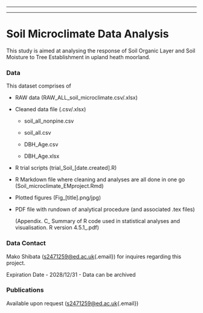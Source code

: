 ------------------------------------------------------------------------

------------------------------------------------------------------------

# Soil Microclimate Data Analysis

This study is aimed at analysing the response of Soil Organic Layer and Soil Moisture to Tree Establishment in upland heath moorland.

### Data

This dataset comprises of

-   RAW data (RAW_ALL_soil_microclimate.csv/.xlsx)

-   Cleaned data file (.csv/.xlsx)

    -   soil_all_nonpine.csv

    -   soil_all.csv

    -   DBH_Age.csv

    -   DBH_Age.xlsx

-   R trial scripts (trial_Soil\_[date.created].R)

-   R Markdown file where cleaning and analyses are all done in one go (Soil_microclimate_EMproject.Rmd)

-   Plotted figures (Fig\_[title].png/jpg)

-   PDF file with rundown of analytical procedure (and associated .tex files)

    (Appendix. C\_ Summary of R code used in statistical analyses and visualisation. R version 4.5.1\_.pdf)

### Data Contact

Mako Shibata ([s2471259\@ed.ac.uk](mailto:s2471259@ed.ac.uk){.email}) for inquires regarding this project.

Expiration Date - 2028/12/31 - Data can be archived

### Publications

Available upon request ([s2471259\@ed.ac.uk](mailto:s2471259@ed.ac.uk){.email})
